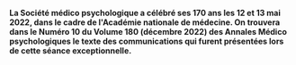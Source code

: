__La Société médico psychologique a célébré ses 170 ans les 12 et 13 mai 2022, dans le cadre de l'Académie nationale de médecine. On trouvera dans le Numéro 10 du Volume 180 (décembre 2022) des Annales Médico psychologiques le texte des communications qui furent présentées lors de cette séance exceptionnelle.__

